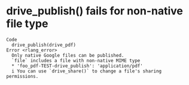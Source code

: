 # drive_publish() fails for non-native file type

    Code
      drive_publish(drive_pdf)
    Error <rlang_error>
      Only native Google files can be published.
      `file` includes a file with non-native MIME type
      * 'foo_pdf-TEST-drive_publish': 'application/pdf'
      i You can use `drive_share()` to change a file's sharing permissions.

